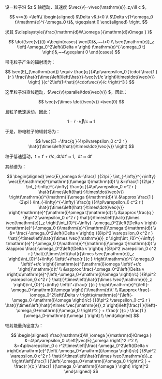 设一粒子沿 $z $ 轴运动，其速度 $\vec{v}=v\vec{\mathrm{e}}_z,v\ll c $，

$$
v=v(t)
=\left\{
\begin{aligned}
&\Delta v&,t<0 \\
&\Delta v(1+\omega_0 t)\mathrm{e}^{-\omega_0 t}&, t\geqslant 0
\end{aligned}
\right.
$$

求其 $\displaystyle{\frac{\mathrm{d}W_\omega }{\mathrm{d}\Omega }  }$ 

$$
\dot{\vec{v}}(t)
=\begin{cases}
\vec{0}&,~~t<0 \\
\vec{\mathrm{e}}_z \left[-\omega_0^2\left(\Delta v \right) t\mathrm{e}^{-\omega_0 t} \right]&,~~t\geqslant 0
\end{cases}
$$

带电粒子产生的辐射场为：

$$
\vec{E}_{\mathrm{rad}}
\equiv \frac{q }{4\pi\varepsilon_0 }\cdot \frac{1 }{r } \frac{\hat{r}\times\left[\left(\hat{r}-\vec{v}/c \right)\times\dot{\vec{v}} \right] }{c^2\left(1-\hat{r}\cdot\vec{v}/c \right)^3 }
$$

这里粒子沿直线运动，$\vec{v}\parallel\dot{\vec{v}} $，因此：

$$
\vec{v}\times \dot{\vec{v}}
=\vec{0}
$$

且粒子低速运动，因此：

$$
1-\hat{r}\cdot\vec{v}/c
\approx 1
$$

于是，带电粒子的辐射场为：

$$
\vec{E}
=\frac{q }{4\pi\varepsilon_0 c^2 r } \hat{r}\times\left(\hat{r}\times\dot{\vec{v}} \right)
$$

粒子低速运动，$t=t'+r/c,\mathrm{d}t/\mathrm{d}t' \approx 1 ,~~\mathrm{d}t\approx \mathrm{d}t'$

其频谱为：

$$
\begin{aligned}
\vec{E}_\omega
&=\frac{1 }{2\pi } \int_{-\infty}^{+\infty} \vec{E}\mathrm{e}^{\mathrm{i}\omega t}\mathrm{d}t \\
&=\frac{1 }{2\pi } \int_{-\infty}^{+\infty} \frac{q }{4\pi\varepsilon_0 c^2 r } \hat{r}\times\left(\hat{r}\times\dot{\vec{v}} \right)\mathrm{e}^{\mathrm{i}\omega t}\mathrm{d}t \\
&\approx \frac{1 }{2\pi } \int_{-\infty}^{+\infty} \frac{q }{4\pi\varepsilon_0 c^2 r } \hat{r}\times\left(\hat{r}\times\dot{\vec{v}} \right)\mathrm{e}^{\mathrm{i}\omega t}\mathrm{d}t \\
&\approx \frac{q }{8\pi^2 \varepsilon_0 c^2 r } \hat{r}\times\left(\hat{r}\times \vec{\mathrm{e}}_z \right)\int_{0}^{+\infty} -\omega_0^2\left(\Delta v \right) t\mathrm{e}^{-\omega_0 t}\mathrm{e}^{\mathrm{i}\omega t}\mathrm{d}t \\
&= \frac{-\omega_0^2\left(\Delta v \right)q }{8\pi^2 \varepsilon_0 c^2 r } \hat{r}\times\left(\hat{r}\times \vec{\mathrm{e}}_z \right)\int_{0}^{+\infty} t\mathrm{e}^{-\omega_0 t}\mathrm{e}^{\mathrm{i}\omega t}\mathrm{d}t \\
&\approx \frac{-\omega_0^2\left(\Delta v \right)q }{8\pi^2 \varepsilon_0 c^2 r } \hat{r}\times\left(\hat{r}\times \vec{\mathrm{e}}_z \right)\int_{0}^{+\infty} \left(t'+\frac{r }{c }  \right)\mathrm{e}^{-\omega_0 \left(t'+r/c \right)}\mathrm{e}^{\mathrm{i}\omega \left(t'+r/c \right)}\mathrm{d}t' \\
&\approx \frac{-\omega_0^2\left(\Delta v \right)q\mathrm{e}^{\left(-\omega_0+\mathrm{i}\omega \right)r/c} }{8\pi^2 \varepsilon_0 c^2 r } \hat{r}\times\left(\hat{r}\times \vec{\mathrm{e}}_z \right)\int_{0}^{+\infty} \left(t'+\frac{r }{c } \right)\mathrm{e}^{\left(-\omega_0+\mathrm{i}\omega \right)t'}\mathrm{d}t' \\
&\approx \frac{-\omega_0^2\left(\Delta v \right)q\mathrm{e}^{\left(-\omega_0+\mathrm{i}\omega \right)r/c} }{8\pi^2 \varepsilon_0 c^2 r } \hat{r}\times\left(\hat{r}\times \vec{\mathrm{e}}_z \right)\left[\frac{1 }{\left(-\omega_0+\mathrm{i}\omega_0 \right)^2 } + \frac{r }{c } \frac{1 }{\omega_0-\mathrm{i}\omega }   \right] \\
\end{aligned}
$$

辐射能量角密度为：

$$
\begin{aligned}
\frac{\mathrm{d}W_\omega }{\mathrm{d}\Omega }
&=4\pi\varepsilon_0 c\left|\vec{E}_\omega \right|^2 r^2 \\
&=4\pi\varepsilon_0 c r^2\times\left|\frac{-\omega_0^2\left(\Delta v \right)q\mathrm{e}^{\left(-\omega_0+\mathrm{i}\omega \right)r/c} }{8\pi^2 \varepsilon_0 c^2 r } \hat{r}\times\left(\hat{r}\times \vec{\mathrm{e}}_z \right)\left[\frac{1 }{\left(-\omega_0+\mathrm{i}\omega_0 \right)^2 } + \frac{r }{c } \frac{1 }{\omega_0-\mathrm{i}\omega }   \right] \right|^2
\end{aligned}
$$
